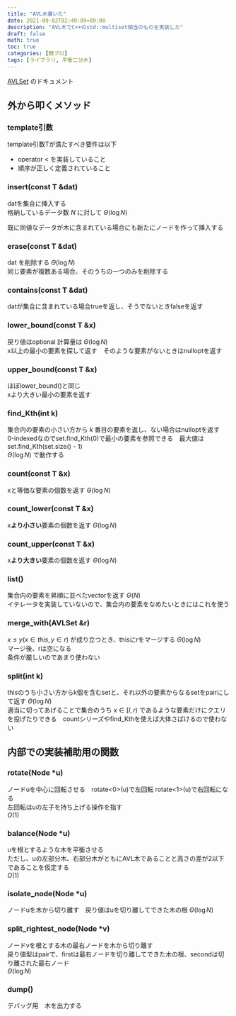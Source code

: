 ```yaml
---
title: "AVL木書いた"
date: 2021-09-02T02:49:09+09:00
description: "AVL木でC++のstd::multiset相当のものを実装した"
draft: false
math: true
toc: true
categories: [競プロ]
tags: [ライブラリ, 平衡二分木]
---
```


[AVLSet](https://toyama1710.github.io/cpp_library/bbst/avl_set.hpp) のドキュメント

## 外から叩くメソッド

### template引数
template引数Tが満たすべき要件は以下
- operator < を実装していること
- 順序が正しく定義されていること

### insert(const T &dat)
datを集合に挿入する\
格納しているデータ数 $N$ に対して $\Theta(\log N)$

既に同値なデータが木に含まれている場合にも新たにノードを作って挿入する

### erase(const T &dat)
dat を削除する $\Theta(\log N)$ \
同じ要素が複数ある場合、そのうちの一つのみを削除する

### contains(const T &dat)
datが集合に含まれている場合trueを返し、そうでないときfalseを返す

### lower_bound(const T &x)
戻り値はoptional<T> 計算量は $\Theta(\log N)$\
x以上の最小の要素を探して返す　そのような要素がないときはnulloptを返す

### upper_bound(const T &x)
ほぼlower_bound()と同じ\
xより大きい最小の要素を返す　

### find_Kth(int k)
集合内の要素の小さい方から $k$ 番目の要素を返し、ない場合はnulloptを返す\
0-indexedなのでset.find_Kth(0)で最小の要素を参照できる　最大値はset.find_Kth(set.size() - 1)\
$\Theta(\log N)$ で動作する

### count(const T &x)
xと等価な要素の個数を返す $\Theta(\log N)$

### count_lower(const T &x)
x**より小さい**要素の個数を返す $\Theta(\log N)$

### count_upper(const T &x)
x**より大きい**要素の個数を返す $\Theta(\log N)$

### list()
集合内の要素を昇順に並べたvectorを返す $\Theta(N)$\
イテレータを実装していないので、集合内の要素をなめたいときにはこれを使う

### merge_with(AVLSet &r)
$x \le y(x \in this, y \in r)$ が成り立つとき、thisにrをマージする $\Theta(\log N)$\
マージ後、rは空になる\
条件が厳しいのであまり使わない

### split(int k)
thisのうち小さい方からk個を含むsetと、それ以外の要素からなるsetをpairにして返す $\Theta(\log N)$\
適当に切ってあげることで集合のうち $x \in [l, r)$ であるような要素だけにクエリを投げたりできる　countシリーズやfind_Kthを使えば大体さばけるので使わない

## 内部での実装補助用の関数

### rotate(Node *u)
ノードuを中心に回転させる　rotate<0>(u)で左回転 rotate<1>(u)で右回転になる\
左回転はuの左子を持ち上げる操作を指す\
$O(1)$

### balance(Node *u)
uを根とするような木を平衡させる\
ただし、uの左部分木、右部分木がともにAVL木であることと高さの差が$2$以下であることを仮定する\
$O(1)$

### isolate_node(Node *u)
ノードuを木から切り離す　戻り値はuを切り離してできた木の根
$\Theta(\log N)$

### split_rightest_node(Node *v)
ノードvを根とする木の最右ノードを木から切り離す\
戻り値型はpairで、firstは最右ノードを切り離してできた木の根、secondは切り離された最右ノード\
$\Theta(\log N)$

### dump()
デバッグ用　木を出力する
